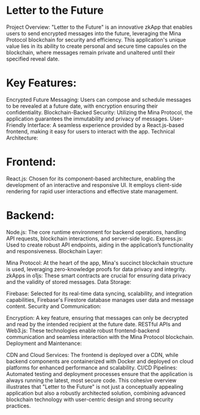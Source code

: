 # Letter to the Future

Project Overview:
"Letter to the Future" is an innovative zkApp that enables users to send encrypted messages into the future, leveraging the Mina Protocol blockchain for security and efficiency. This application's unique value lies in its ability to create personal and secure time capsules on the blockchain, where messages remain private and unaltered until their specified reveal date.

# Key Features:

Encrypted Future Messaging: Users can compose and schedule messages to be revealed at a future date, with encryption ensuring their confidentiality.
Blockchain-Backed Security: Utilizing the Mina Protocol, the application guarantees the immutability and privacy of messages.
User-Friendly Interface: A seamless experience provided by a React.js-based frontend, making it easy for users to interact with the app.
Technical Architecture:

# Frontend:

React.js: Chosen for its component-based architecture, enabling the development of an interactive and responsive UI. It employs client-side rendering for rapid user interactions and effective state management.
# Backend:

Node.js: The core runtime environment for backend operations, handling API requests, blockchain interactions, and server-side logic.
Express.js: Used to create robust API endpoints, aiding in the application’s functionality and responsiveness.
Blockchain Layer:

Mina Protocol: At the heart of the app, Mina's succinct blockchain structure is used, leveraging zero-knowledge proofs for data privacy and integrity.
zkApps in o1js: These smart contracts are crucial for ensuring data privacy and the validity of stored messages.
Data Storage:

Firebase: Selected for its real-time data syncing, scalability, and integration capabilities, Firebase's Firestore database manages user data and message content.
Security and Communication:

Encryption: A key feature, ensuring that messages can only be decrypted and read by the intended recipient at the future date.
RESTful APIs and Web3.js: These technologies enable robust frontend-backend communication and seamless interaction with the Mina Protocol blockchain.
Deployment and Maintenance:

CDN and Cloud Services: The frontend is deployed over a CDN, while backend components are containerized with Docker and deployed on cloud platforms for enhanced performance and scalability.
CI/CD Pipelines: Automated testing and deployment processes ensure that the application is always running the latest, most secure code.
This cohesive overview illustrates that "Letter to the Future" is not just a conceptually appealing application but also a robustly architected solution, combining advanced blockchain technology with user-centric design and strong security practices.
